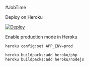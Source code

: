 
#JobTime

Deploy on Heroku

[![Deploy](https://www.herokucdn.com/deploy/button.png)](https://heroku.com/deploy?template=https://github.com/tineo/jobtime)

Enable production mode in Heroku
```
heroku config:set APP_ENV=prod
```

```
heroku buildpacks:add heroku/php
heroku buildpacks:add heroku/nodejs
```